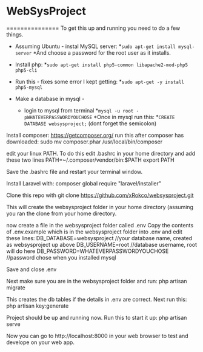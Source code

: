 # WebSysProject
===============
To get this up and running you need to do a few things. 

* Assuming Ubuntu - instal MySQL server:
  *`sudo apt-get install mysql-server`
  *And choose a password for the root user as it installs.

* Install php:
  *`sudo apt-get install php5-common libapache2-mod-php5 php5-cli`

* Run this - fixes some error I kept getting:
  *`sudo apt-get -y install php5-mysql`

* Make a database in mysql -
  * login to mysql from terminal
    *`mysql -u root -pWHATEVERPASSWORDYOUCHOSE`
  *Once in mysql run this:
    *`CREATE DATABASE websysproject;`
    (dont forget the semicolon)

Install composer:
https://getcomposer.org/
run this after composer has downloaded:
sudo mv composer.phar /usr/local/bin/composer

edit your linux PATH. To do this edit .bashrc in your home directory and add these two lines
PATH=~/.composer/vendor/bin:$PATH
export PATH

Save the .bashrc file and restart your terminal window.

Install Laravel with:
composer global require "laravel/installer"

Clone this repo with
git clone https://github.com/xRokco/websysproject.git

This will create the websysproject folder in your home directory (assuming you ran the clone from your home directory.

now create a file in the websysproject folder called .env
Copy the contents of .env.example which is in the websysproject folder into .env and edit these lines:
DB_DATABASE=websysproject  //your database name, created as websysproject up above
DB_USERNAME=root          //database username, root will do here
DB_PASSWORD=WHATEVERPASSWORDYOUCHOSE //password chose when you installed mysql

Save and close .env

Next make sure you are in the websysproject folder and run:
php artisan migrate

This creates the db tables if the details in .env are correct.
Next run this:
php artisan key:generate

Project should be up and running now. Run this to start it up:
php artisan serve

Now you can go to http://localhost:8000 in your web browser to test and develope on your web app.
